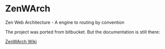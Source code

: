 ZenWArch
========

Zen Web Architecture - A engine to routing by convention

The project was ported from bitbucket. But the documentation is still there:


[ZenWArch Wiki](https://bitbucket.org/renzon/zenwarch/wiki/Home)
